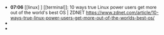 - **07:06** [[linux] ] [[terminal]]: 10 ways true Linux power users get more out of the world's best OS | ZDNET https://www.zdnet.com/article/10-ways-true-linux-power-users-get-more-out-of-the-worlds-best-os/
-
-